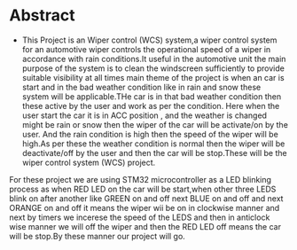 # Abstract

 * This Project is an Wiper control (WCS) system,a wiper control system for an automotive wiper controls the operational speed of a wiper in accordance with rain conditions.It useful in the automotive unit the main purpose of the system is to clean the windscreen sufficiently to provide suitable visibility at all times main theme of the project is when an car is start and in the bad weather condition like in rain and snow these system will be applicable.THe car is in that bad weather condition then these active by the user and work as per the condition.
  Here when the user start the car it is in ACC position , and the weather is changed might be rain or snow then the wiper of the car will be activate/on by the user. And the rain condition is high then the speed of the wiper will be high.As per these the weather condition is normal then the wiper will be deactivate/off by the user and then the car will be stop.These will be the wiper control system (WCS) project.

  For these project we are using STM32 microcontroller as a LED blinking process as when RED LED on the car will be start,when other three LEDS blink on after another like GREEN on and off next BLUE on and off and next ORANGE on and off it means the wiper wii be on in clockwise manner and next by timers we incerese the speed of the LEDS and then in anticlock wise manner we will off the wiper and then the RED LED off means the car will be stop.By these manner our project will go.
